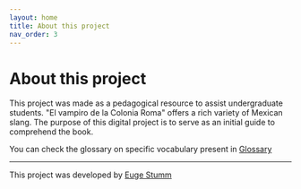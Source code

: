 ```yaml
---
layout: home
title: About this project
nav_order: 3
---
```


# About this project

This project was made as a pedagogical resource to assist undergraduate students. "El vampiro de la Colonia Roma" offers a rich variety of Mexican slang. The purpose of this digital project is to serve as an initial guide to comprehend the book. 

You can check the glossary on specific vocabulary present in [Glossary](/docs/Glossary/)

----

This project was developed by [Euge Stumm](http://eugestumm.github.io)
